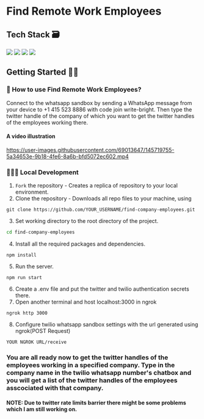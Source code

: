 # Find Remote Work Employees
## Tech Stack 🗃

<img src="https://img.shields.io/badge/-ExpressJS-grey?style=flat&logo=express&logoColor=white"> <img src="https://img.shields.io/badge/-NodeJS%20-%2320232a?style=flat&logo=node.js"> <img src="https://img.shields.io/badge/WhatsApp-25D366?style=flat&logo=whatsapp&logoColor=white"> <img src="https://img.shields.io/badge/Twitter-1DA1F2?style=flat&logo=twitter&logoColor=white">
 
##  Getting Started 👨‍💻

### 👀 How to use Find Remote Work Employees?
Connect to the whatsapp sandbox by sending a WhatsApp message from your device to +1 415 523 8886 with code join write-bright. Then type the twitter handle of the company of which you want to get the twitter handles of the employees working there.

#### A video illustration

https://user-images.githubusercontent.com/69013647/145719755-5a34653e-9b18-4fe6-8a6b-bfd5072ec602.mp4

### 🧑🏻‍💻 Local Development

1. `Fork` the repository  - Creates a replica of repository to your local environment.
2. Clone the repository - Downloads all repo files to your machine, using
  ```git
  git clone https://github.com/YOUR_USERNAME/find-company-employees.git
  ``` 
3. Set working directory to the root directory of the project.
  ```sh
  cd find-company-employees
  ```
4. Install all the required packages and dependencies.
  ```node
  npm install
  ```
5. Run the server.
  ```node
  npm run start
  ```
6. Create a .env file and put the twitter and twilio authentication secrets there.
7. Open another terminal and host localhost:3000 in ngrok
  ```ngrok
  ngrok http 3000
  ```
8. Configure twilio whatsapp sandbox settings with the url generated using ngrok(POST Request)
  ```
  YOUR NGROK URL/receive
  ```
###  You are all ready now to get the twitter handles of the employees working in a specified company. Type in the company name in the twilio whatsapp number's chatbox and you will get a list of the twitter handles of the employees asscociated with that company. 

#### NOTE: Due to twitter rate limits barrier there might be some problems which I am still working on.